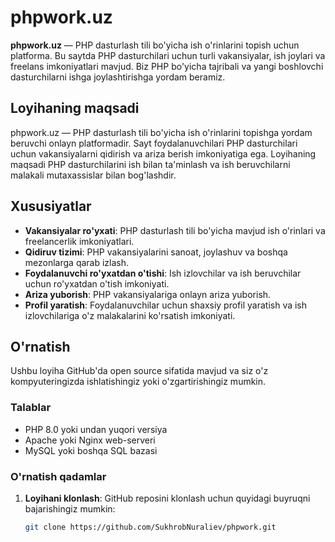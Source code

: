 # phpwork.uz

**phpwork.uz** — PHP dasturlash tili bo'yicha ish o'rinlarini topish uchun platforma. Bu saytda PHP dasturchilari uchun turli vakansiyalar, ish joylari va freelans imkoniyatlari mavjud. Biz PHP bo'yicha tajribali va yangi boshlovchi dasturchilarni ishga joylashtirishga yordam beramiz.

## Loyihaning maqsadi

phpwork.uz — PHP dasturlash tili bo'yicha ish o'rinlarini topishga yordam beruvchi onlayn platformadir. Sayt foydalanuvchilari PHP dasturchilari uchun vakansiyalarni qidirish va ariza berish imkoniyatiga ega. Loyihaning maqsadi PHP dasturchilarini ish bilan ta'minlash va ish beruvchilarni malakali mutaxassislar bilan bog'lashdir.

## Xususiyatlar

- **Vakansiyalar ro'yxati**: PHP dasturlash tili bo'yicha mavjud ish o'rinlari va freelancerlik imkoniyatlari.
- **Qidiruv tizimi**: PHP vakansiyalarini sanoat, joylashuv va boshqa mezonlarga qarab izlash.
- **Foydalanuvchi ro'yxatdan o'tishi**: Ish izlovchilar va ish beruvchilar uchun ro'yxatdan o'tish imkoniyati.
- **Ariza yuborish**: PHP vakansiyalariga onlayn ariza yuborish.
- **Profil yaratish**: Foydalanuvchilar uchun shaxsiy profil yaratish va ish izlovchilariga o'z malakalarini ko'rsatish imkoniyati.

## O'rnatish

Ushbu loyiha GitHub'da open source sifatida mavjud va siz o'z kompyuteringizda ishlatishingiz yoki o'zgartirishingiz mumkin.

### Talablar

- PHP 8.0 yoki undan yuqori versiya
- Apache yoki Nginx web-serveri
- MySQL yoki boshqa SQL bazasi

### O'rnatish qadamlar

1. **Loyihani klonlash**:
   GitHub reposini klonlash uchun quyidagi buyruqni bajarishingiz mumkin:

   ```bash
   git clone https://github.com/SukhrobNuraliev/phpwork.git
